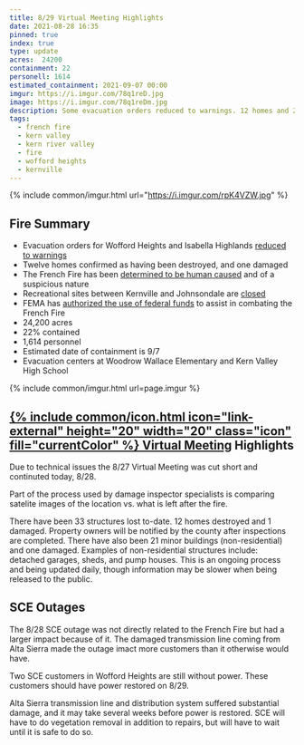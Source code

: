 ```yaml
---
title: 8/29 Virtual Meeting Highlights
date: 2021-08-28 16:35
pinned: true
index: true
type: update
acres: 	24200
containment: 22
personell: 1614
estimated_containment: 2021-09-07 00:00
imgur: https://i.imgur.com/78q1reD.jpg
image: https://i.imgur.com/78q1reDm.jpg
description: Some evacuation orders reduced to warnings. 12 homes and 21 structures confirmed as destroyed
tags:
  - french fire
  - kern valley
  - kern river valley
  - fire
  - wofford heights
  - kernville
---
```

{% include common/imgur.html url="https://i.imgur.com/rpK4VZW.jpg" %}

## Fire Summary
- Evacuation orders for Wofford Heights and Isabella Highlands [reduced to warnings](/news/2021/08/27/evacuation-orders-update/)
- Twelve homes confirmed as having been destroyed, and one damaged
- The French Fire has been [determined to be human caused](/news/2021/08/25/virtual-meeting/) and of a suspicious nature
- Recreational sites between Kernville and Johnsondale are [closed](/news/2021/08/26/trails-closed/)
- FEMA has [authorized the use of federal funds](/news/2021/08/25/fema-approved/) to assist in combating the French Fire
- 24,200 acres
- 22% contained
- 1,614 personnel
- Estimated date of containment is 9/7
- Evacuation centers at Woodrow Wallace Elementary and Kern Valley High School

{% include common/imgur.html url=page.imgur %}

<h2 id="virtual-meeting-highlights"><a href="https://www.facebook.com/SequoiaNF/videos/369017758147975" rel="noopener noreferrer external">{% include common/icon.html icon="link-external" height="20" width="20" class="icon" fill="currentColor" %} Virtual Meeting</a> Highlights</h2>

Due to technical issues the 8/27 Virtual Meeting was cut short and continuted today, 8/28.

Part of the process used by damage inspector specialists is comparing satelite
images of the location vs. what is left after the fire.

There have been 33 structures lost to-date. 12 homes destroyed and 1 damaged.
Property owners will be notified by the county after inspections are completed.
There have also been 21 minor buildings (non-residential) and one damaged. Examples
of non-residential structures include: detached garages, sheds, and pump houses.
This is an ongoing process and being updated daily, though information may be slower
when being released to the public.

## SCE Outages
The 8/28 SCE outage was not directly related to the French Fire but had a larger
impact because of it. The damaged transmission line coming from Alta Sierra made
the outage imact more customers than it otherwise would have.

Two SCE customers in Wofford Heights are still without power. These customers
should have power restored on 8/29.

Alta Sierra transmission line and distribution system suffered substantial damage,
and it may take several weeks before power is restored. SCE will have to do vegetation
removal in addition to repairs, but will have to wait until it is safe to do so.
